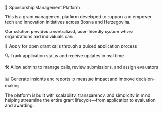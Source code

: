 📌 Sponsorship Management Platform

This is a grant management platform developed to support and empower tech and innovation initiatives across Bosnia and Herzegovina.

Our solution provides a centralized, user-friendly system where organizations and individuals can:

📝 Apply for open grant calls through a guided application process

🔍 Track application status and receive updates in real time

🛠️ Allow admins to manage calls, review submissions, and assign evaluators

📊 Generate insights and reports to measure impact and improve decision-making

The platform is built with scalability, transparency, and simplicity in mind, helping streamline the entire grant lifecycle—from application to evaluation and awarding.
